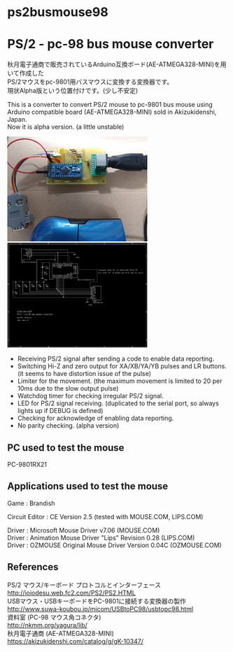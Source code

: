 # ps2busmouse98
# PS/2 - pc-98 bus mouse converter

秋月電子通商で販売されているArduino互換ボード(AE-ATMEGA328-MINI)を用いて作成した  
PS/2マウスをpc-9801用バスマウスに変換する変換器です。  
現状Alpha版という位置付けです。(少し不安定)

This is a converter to convert PS/2 mouse to pc-9801 bus mouse using Arduino compatible board (AE-ATMEGA328-MINI) sold in Akizukidenshi, Japan.  
Now it is alpha version. (a little unstable)  

<img src=ps2busmouse98_20210425.jpg width="320pix"> <img src=PS2BMOU.BMP width="320pix">

- Receiving PS/2 signal after sending a code to enable data reporting.
- Switching Hi-Z and zero output for XA/XB/YA/YB pulses and LR buttons.  (it seems to have distortion issue of the pulse)
- Limiter for the movement. (the maximum movement is limited to 20 per 10ms due to the slow output pulse) 
- Watchdog timer for checking irregular PS/2 signal.
- LED for PS/2 signal receiving. (duplicated to the serial port, so always lights up if DEBUG is defined)
- Checking for acknowledge of enabling data reporting.
- No parity checking. (alpha version)

## PC used to test the mouse
PC-9801RX21  
  
## Applications used to test the mouse
Game : Brandish  
  
Circuit Editor : CE Version 2.5 (tested with MOUSE.COM, LIPS.COM)  
  
Driver : Microsoft Mouse Driver v7.06 (MOUSE.COM)  
Driver : Animation Mouse Driver "Lips" Revision 0.28 (LIPS.COM)  
Driver : OZMOUSE Original Mouse Driver Version 0.04C (OZMOUSE.COM)  

## References
PS/2 マウス/キーボード プロトコルとインターフェース  
http://ioiodesu.web.fc2.com/PS2/PS2.HTML  
USBマウス・USBキーボードをPC-9801に接続する変換器の製作  
http://www.suwa-koubou.jp/micom/USBtoPC98/usbtopc98.html  
資料室 (PC-98 マウス角コネクタ)  
http://nkmm.org/yagura/lib/  
秋月電子通商 (AE-ATMEGA328-MINI)  
https://akizukidenshi.com/catalog/g/gK-10347/  




